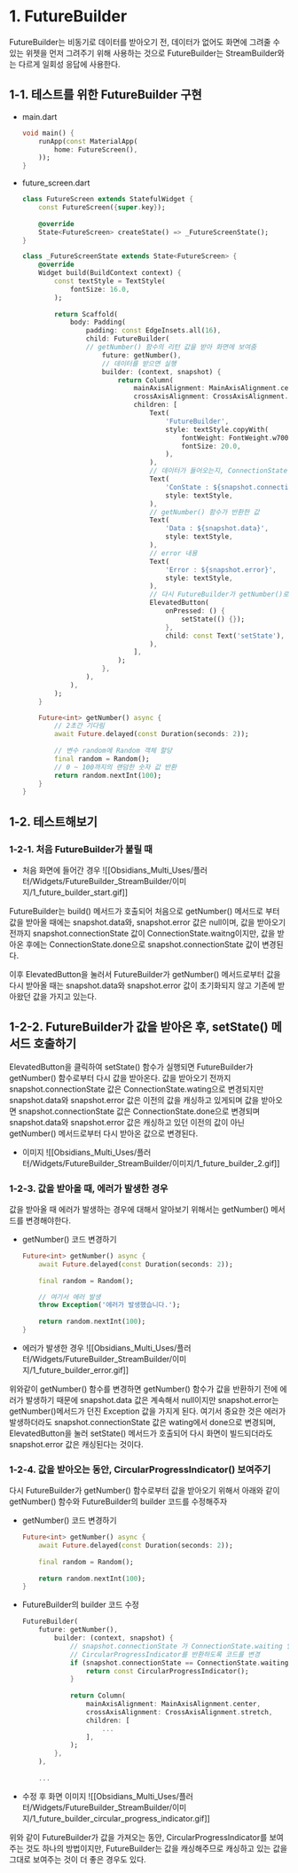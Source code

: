 # 1. FutureBuilder

FutureBuilder는 비동기로 데이터를 받아오기 전, 데이터가 없어도 화면에 그려줄 수 있는 위젯을 먼저 그려주기 위해 사용하는 것으로 FutureBuilder는 StreamBuilder와는 다르게 일회성 응답에 사용한다.


## 1-1. 테스트를 위한 FutureBuilder 구현

- main.dart
	```dart
	void main() {
		runApp(const MaterialApp(
			home: FutureScreen(),
		));
	}
	```


- future_screen.dart
	```dart
	class FutureScreen extends StatefulWidget {
		const FutureScreen({super.key});
		
		@override
		State<FutureScreen> createState() => _FutureScreenState();
	}
	
	class _FutureScreenState extends State<FutureScreen> {
		@override
		Widget build(BuildContext context) {
			const textStyle = TextStyle(
				fontSize: 16.0,
			);
		
			return Scaffold(
				body: Padding(
					padding: const EdgeInsets.all(16),
					child: FutureBuilder(
					// getNumber() 함수의 리턴 값을 받아 화면에 보여줌
						future: getNumber(),
						// 데이터를 받으면 실행
						builder: (context, snapshot) {
							return Column(
								mainAxisAlignment: MainAxisAlignment.center,
								crossAxisAlignment: CrossAxisAlignment.stretch,
								children: [
									Text(
										'FutureBuilder',
										style: textStyle.copyWith(
											fontWeight: FontWeight.w700,
											fontSize: 20.0,
										),
									),
									// 데이터가 들어오는지, ConnectionState
									Text(
										'ConState : ${snapshot.connectionState}',
										style: textStyle,
									),
									// getNumber() 함수가 반환한 값
									Text(
										'Data : ${snapshot.data}',
										style: textStyle,
									),
									// error 내용
									Text(
										'Error : ${snapshot.error}',
										style: textStyle,
									),
									// 다시 FutureBuilder가 getNumber()로 부터  다시 값을 받아올 수 있도록 setState() 함수 실행
									ElevatedButton(
										onPressed: () {
											setState(() {});
										},
										child: const Text('setState'),
									),
								],
							);
						},
					),
				),
			);
		}
	
		Future<int> getNumber() async {
			// 2초간 기다림
			await Future.delayed(const Duration(seconds: 2));
			
			// 변수 random에 Random 객체 할당
			final random = Random();
			// 0 ~ 100까지의 랜덤한 숫자 값 반환
			return random.nextInt(100);
		}
	}
	```


## 1-2. 테스트해보기

### 1-2-1. 처음 FutureBuilder가 불릴 때

- 처음 화면에 들어간 경우
	![[Obsidians_Multi_Uses/플러터/Widgets/FutureBuilder_StreamBuilder/이미지/1_future_builder_start.gif]]

FutureBuilder는 build() 메서드가 호출되어 처음으로 getNumber() 메서드로 부터 값을 받아올 때에는 snapshot.data와, snapshot.error 값은 null이며, 값을 받아오기 전까지 snapshot.connectionState 값이 ConnectionState.waitng이지만, 값을 받아온 후에는 ConnectionState.done으로 snapshot.connectionState 값이 변경된다.

이후 ElevatedButton을 눌러서 FutureBuilder가 getNumber() 메서드로부터 값을 다시 받아올 때는 snapshot.data와 snapshot.error 값이 초기화되지 않고 기존에 받아왔던 값을 가지고 있는다. 

## 1-2-2. FutureBuilder가 값을 받아온 후, setState() 메서드 호출하기

ElevatedButton을 클릭하여 setState() 함수가 실행되면 FutureBuilder가 getNumber() 함수로부터 다시 값을 받아온다. 값을 받아오기 전까지 snapshot.connectionState 값은 ConnectionState.wating으로 변경되지만 snapshot.data와 snapshot.error 값은 이전의 값을 캐싱하고 있게되며 값을 받아오면 snapshot.connectionState 값은 ConnectionState.done으로 변경되며 snapshot.data와 snapshot.error 값은 캐싱하고 있던 이전의 값이 아닌 getNumber() 메서드로부터 다시 받아온 값으로 변경된다.

- 이미지
	![[Obsidians_Multi_Uses/플러터/Widgets/FutureBuilder_StreamBuilder/이미지/1_future_builder_2.gif]]

### 1-2-3. 값을 받아올 때, 에러가 발생한 경우

값을 받아올 때 에러가 발생하는 경우에 대해서 알아보기 위해서는 getNumber() 메서드를 변경해야한다.

- getNumber() 코드 변경하기
	```dart
	Future<int> getNumber() async {
		await Future.delayed(const Duration(seconds: 2));
		
		final random = Random();
	
		// 여기서 에러 발생
		throw Exception('에러가 발생했습니다.');
		
		return random.nextInt(100);
	}
	```

- 에러가 발생한 경우
	![[Obsidians_Multi_Uses/플러터/Widgets/FutureBuilder_StreamBuilder/이미지/1_future_builder_error.gif]]

위와같이 getNumber() 함수를 변경하면 getNumber() 함수가 값을 반환하기 전에 에러가 발생하기 때문에 snapshot.data 값은 계속해서 null이지만 snapshot.error는 getNumber()메서드가 던진 Exception 값을 가지게 된다. 여기서 중요한 것은 에러가 발생하더라도 snapshot.connectionState 값은 wating에서 done으로 변경되며, ElevatedButton을 눌러 setState() 메서드가 호출되어 다시 화면이 빌드되더라도 snapshot.error 값은 캐싱된다는 것이다.

### 1-2-4. 값을 받아오는 동안, CircularProgressIndicator() 보여주기

다시 FutureBuilder가 getNumber() 함수로부터 값을 받아오기 위해서 아래와 같이 getNumber() 함수와 FutureBuilder의 builder 코드를 수정해주자

- getNumber() 코드 변경하기
	```dart
	Future<int> getNumber() async {
		await Future.delayed(const Duration(seconds: 2));
		
		final random = Random();
		
		return random.nextInt(100);
	}
	```

- FutureBuilder의 builder 코드 수정
	```dart
	FutureBuilder(
		future: getNumber(),
			builder: (context, snapshot) {
				// snapshot.connectionState 가 ConnectionState.waiting 일 경우, 
				// CircularProgressIndicator를 반환하도록 코드를 변경
				if (snapshot.connectionState == ConnectionState.waiting) {
					return const CircularProgressIndicator();
				}
			
				return Column(
					mainAxisAlignment: MainAxisAlignment.center,
					crossAxisAlignment: CrossAxisAlignment.stretch,
					children: [
						...
					],
				);	
			},
		),
		
		...
	```


- 수정 후 화면 이미지
	![[Obsidians_Multi_Uses/플러터/Widgets/FutureBuilder_StreamBuilder/이미지/1_future_builder_circular_progress_indicator.gif]]

위와 같이 FutureBuilder가 값을 가져오는 동안, CircularProgressIndicator를 보여주는 것도 하나의 방법이지만, FutureBuilder는 값을 캐싱해주므로 캐싱하고 있는 값을 그대로 보여주는 것이 더 좋은 경우도 있다.


